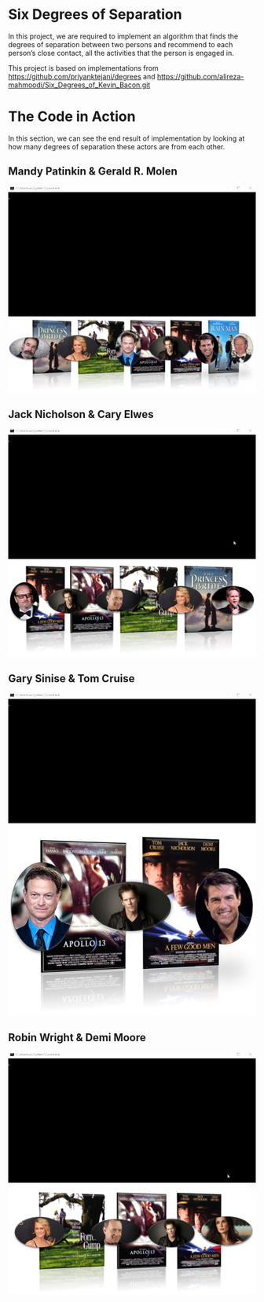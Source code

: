 # Six Degrees of Separation

In this project, we are required to implement an algorithm that finds the degrees of separation between two persons and recommend to each person’s close contact, all the activities that the person is engaged in.

This project is based on implementations from https://github.com/priyanktejani/degrees and https://github.com/alireza-mahmoodi/Six_Degrees_of_Kevin_Bacon.git

# The Code in Action

In this section, we can see the end result of implementation by looking at how many degrees of separation these actors are from each other.

## Mandy Patinkin & Gerald R. Molen


![](visual_demonstration/mandy_gerald.gif)
![](visual_demonstration/mandy_gerald.png)

## Jack Nicholson & Cary Elwes

![](visual_demonstration/jack_cary.gif)
![](visual_demonstration/jack_cary.png)

## Gary Sinise & Tom Cruise

![](visual_demonstration/gary_tom.gif)
![](visual_demonstration/gary_tom.png)

## Robin Wright & Demi Moore

![](visual_demonstration/robin_demi.gif)
![](visual_demonstration/robin_demi.png)

